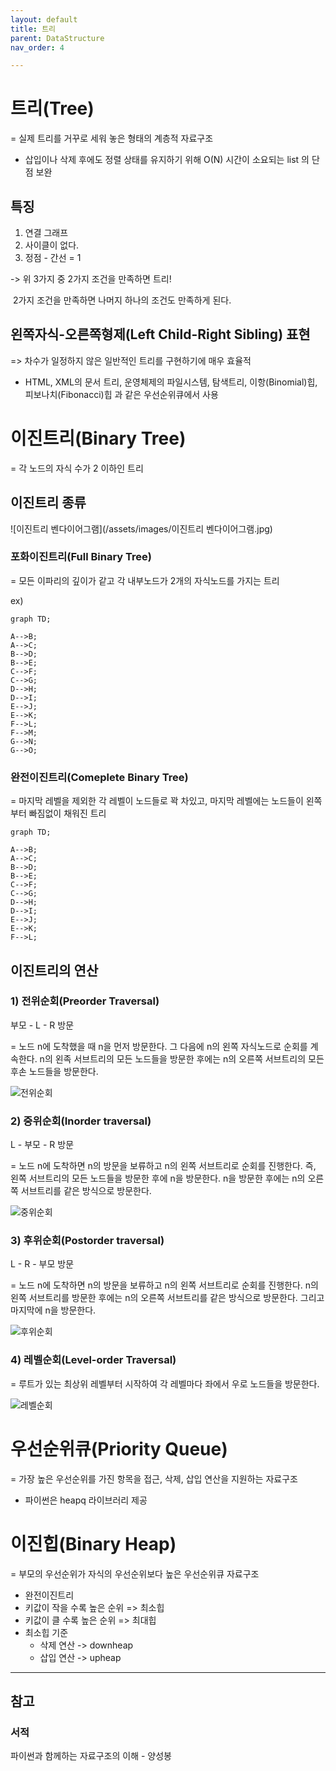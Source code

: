 ```yaml
---
layout: default
title: 트리
parent: DataStructure
nav_order: 4

---
```


# 트리(Tree)

= 실제 트리를 거꾸로 세워 놓은 형태의 계층적 자료구조

- 삽입이나 삭제 후에도 정렬 상태를 유지하기 위해 O(N) 시간이 소요되는 list 의 단점 보완

## 특징

1. 연결 그래프
1. 사이클이 없다.
1. 정점 - 간선 = 1

-> 위 3가지 중 2가지 조건을 만족하면 트리! 

​	2가지 조건을 만족하면 나머지 하나의 조건도 만족하게 된다.

## 왼쪽자식-오른쪽형제(Left Child-Right Sibling) 표현

=> 차수가 일정하지 않은 일반적인 트리를 구현하기에 매우 효율적

- HTML, XML의 문서 트리, 운영체제의 파일시스템, 탐색트리, 이항(Binomial)힙, 피보나치(Fibonacci)힙 과 같은 우선순위큐에서 사용 

# 이진트리(Binary Tree)

= 각 노드의 자식 수가 2 이하인 트리

## 이진트리 종류

![이진트리 벤다이어그램](/assets/images/이진트리 벤다이어그램.jpg)



### 포화이진트리(Full Binary Tree)

= 모든 이파리의 깊이가 같고 각 내부노드가 2개의 자식노드를 가지는 트리

ex)

```mermaid
graph TD;

A-->B;
A-->C;
B-->D;
B-->E;
C-->F;
C-->G;
D-->H;
D-->I;
E-->J;
E-->K;
F-->L;
F-->M;
G-->N;
G-->O;
```

### 완전이진트리(Comeplete Binary Tree)

= 마지막 레벨을 제외한 각 레벨이 노드들로 꽉 차있고, 마지막 레벨에는 노드들이 왼쪽부터 빠짐없이 채워진 트리

```mermaid
graph TD;

A-->B;
A-->C;
B-->D;
B-->E;
C-->F;
C-->G;
D-->H;
D-->I;
E-->J;
E-->K;
F-->L;
```

## 이진트리의 연산

### 1) 전위순회(Preorder Traversal)

부모 - L - R 방문

= 노드 n에 도착했을 때 n을 먼저 방문한다. 그 다음에 n의 왼쪽 자식노드로 순회를 계속한다. n의 왼족 서브트리의 모든 노드들을 방문한 후에는 n의 오른쪽 서브트리의 모든 후손 노드들을 방문한다. 

![전위순회](/assets/images/전위순회.png)

### 2) 중위순회(Inorder traversal)

L - 부모 - R 방문

= 노드 n에 도착하면 n의 방문을 보류하고 n의 왼쪽 서브트리로 순회를 진행한다. 즉, 왼쪽 서브트리의 모든 노드들을 방문한 후에 n을 방문한다. n을 방문한 후에는 n의 오른쪽 서브트리를 같은 방식으로 방문한다. 

![중위순회](/assets/images/중위순회.png)

### 3) 후위순회(Postorder traversal)

L - R - 부모 방문

= 노드 n에 도착하면 n의 방문을 보류하고 n의 왼쪽 서브트리로 순회를 진행한다. n의 왼쪽 서브트리를 방문한 후에는 n의 오른쪽 서브트리를 같은 방식으로 방문한다. 그리고 마지막에 n을 방문한다. 

![후위순회](/assets/images/후위순회.png)

### 4) 레벨순회(Level-order Traversal)

= 루트가 있는 최상위 레벨부터 시작하여 각 레벨마다 좌에서 우로 노드들을 방문한다.

![레벨순회](/assets/images/레벨순회.png)

# 우선순위큐(Priority Queue)

= 가장 높은 우선순위를 가진 항목을 접근, 삭제, 삽입 연산을 지원하는 자료구조

- 파이썬은 heapq 라이브러리 제공

# 이진힙(Binary Heap)

= 부모의 우선순위가 자식의 우선순위보다 높은 우선순위큐 자료구조

- 완전이진트리
- 키값이 작을 수록 높은 순위 => 최소힙
- 키값이 클 수록 높은 순위 => 최대힙
- 최소힙 기준 
  - 삭제 연산 -> downheap
  - 삽입 연산 -> upheap



---

## 참고

### 서적

파이썬과 함께하는 자료구조의 이해 - 양성봉
